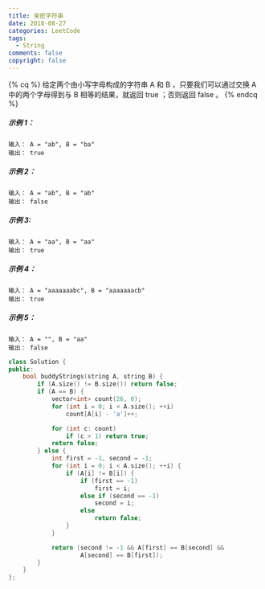 ```yaml
---
title: 亲密字符串
date: 2018-08-27
categories: LeetCode
tags:
  - String
comments: false
copyright: false
---
```

{% cq %}
给定两个由小写字母构成的字符串 A 和 B ，只要我们可以通过交换 A 中的两个字母得到与 B 相等的结果，就返回 true ；否则返回 false 。
{% endcq %}
<!-- more -->
##### 示例 1：
``` 
输入： A = "ab", B = "ba"
输出： true
```
##### 示例 2：
```
输入： A = "ab", B = "ab"
输出： false
```
##### 示例 3:
```
输入： A = "aa", B = "aa"
输出： true
```
##### 示例 4：
```
输入： A = "aaaaaaabc", B = "aaaaaaacb"
输出： true
```
##### 示例 5：
```
输入： A = "", B = "aa"
输出： false
```

``` cpp
class Solution {
public:
    bool buddyStrings(string A, string B) {
        if (A.size() != B.size()) return false;
        if (A == B) {
            vector<int> count(26, 0);
            for (int i = 0; i < A.size(); ++i)
                count[A[i] - 'a']++;

            for (int c: count)
                if (c > 1) return true;
            return false;
        } else {
            int first = -1, second = -1;
            for (int i = 0; i < A.size(); ++i) {
                if (A[i] != B[i]) {
                    if (first == -1)
                        first = i;
                    else if (second == -1)
                        second = i;
                    else
                        return false;
                }
            }

            return (second != -1 && A[first] == B[second] &&
                    A[second] == B[first]);
        }
    }
};
```